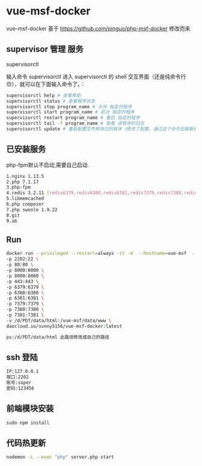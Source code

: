 # vue-msf-docker
vue-msf-docker 基于 https://github.com/pinguo/php-msf-docker 修改而来

## supervisor 管理 服务

supervisorctl  

输入命令 supervisorctl 进入 supervisorctl 的 shell 交互界面（还是纯命令行😓），就可以在下面输入命令了。：

``` bash
supervisorctl help # 查看帮助
supervisorctl status # 查看程序状态
supervisorctl stop program_name # 关闭 指定的程序
supervisorctl start program_name # 启动 指定的程序
supervisorctl restart program_name # 重启 指定的程序
supervisorctl tail -f program_name # 查看 该程序的日志
supervisorctl update # 重启配置文件修改过的程序（修改了配置，通过这个命令加载新的配置)
```

## 已安装服务

php-fpm默认不启动,需要自己启动.

``` bash
1.nginx 1.13.5
2.php 7.1.17
3.php-fpm
4.redis 3.2.11 [redis6379,redis6380,redis6381,redis7379,redis7380,redis7381]
5.libmemcached
6.php composer
7.php swoole 1.9.22
8.git
9.ab
```

## Run

``` bash
docker run --privileged --restart=always -it -d  --hostname=vue-msf  --name=vue-msf-docker \
-p 2202:22 \
-p 80:80 \
-p 8000:8000 \
-p 8080:8080 \
-p 443:443 \
-p 6379:6379 \
-p 6380:6380 \
-p 6381:6381 \
-p 7379:7379 \
-p 7380:7380 \
-p 7381:7381 \
-v /d/PDT/data/html:/vue-msf/data/www \
daocloud.io/sunny5156/vue-msf-docker:latest

ps:/d/PDT/data/html 此路径修改成自己的路径
```

## ssh 登陆

``` bash
IP:127.0.0.1
端口:2202
账号:super
密码:123456
```

## 前端模块安装

``` javascript
sudo npm install 
```

## 代码热更新

``` bash
nodemon -L --exec "php" server.php start
```



